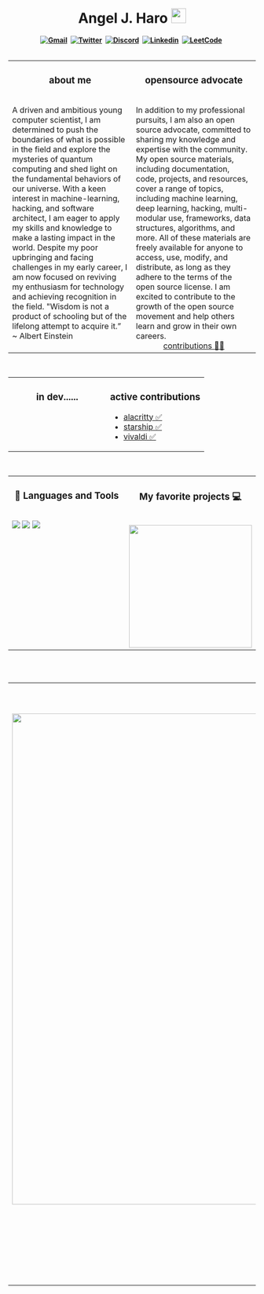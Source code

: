 <h1 align="center"><b> Angel J. Haro <img src="https://docs.google.com/uc?export=download&id=166Ecq6uBl61U14OUlkHOHIBv2ArKoumJ" alt="" width="30"></h1>

<!-- START  -->
<div align="center">
<a href="gasfasf"><img src="https://img.shields.io/badge/Gmail-D14836?style=for-the-badge&logo=gmail&logoColor=white" alt="Gmail" /></a>&nbsp;
<a href="https://twitter.com/aharo24"><img src="https://img.shields.io/badge/Twitter-1DA1F2?style=for-the-badge&logo=twitter&logoColor=white" alt="Twitter" /></a>&nbsp;
<a href="https://disord"><img src="https://img.shields.io/badge/Discord-7289DA?style=for-the-badge&logo=discord&logoColor=white" alt="Discord" /></a>&nbsp;
<a href="https://disord"><img src="https://img.shields.io/badge/LinkedIn-0077B5?style=for-the-badge&logo=linkedin&logoColor=white" alt="Linkedin" /></a>&nbsp;
<a href="https://disord"><img src="https://img.shields.io/badge/-LeetCode-FFA116?style=for-the-badge&logo=LeetCode&logoColor=black" alt="LeetCode" /></a>&nbsp;
</div>
<!-- END -->
  
<br />

<!-- START -->
<table><tr><td valign="top" width="50%">
  
<h3 align="center"> about me </h3>
<br />
A driven and ambitious young computer scientist, I am determined to push the boundaries of what is possible in the field and explore the mysteries of quantum computing and shed light on the fundamental behaviors of our universe. With a keen interest in machine-learning, hacking, and software architect, I am eager to apply my skills and knowledge to make a lasting impact in the world. Despite my poor upbringing and facing challenges in my early career, I am now focused on reviving my enthusiasm for technology and achieving recognition in the field. "Wisdom is not a product of schooling but of the lifelong attempt to acquire it.” ~ Albert Einstein

<!-- MID -->
</td><td valign="top" width="50%">
<h3 align="center"> opensource advocate </h2>
<br />
In addition to my professional pursuits, I am also an open source advocate, committed to sharing my knowledge and expertise with the community. My open source materials, including documentation, code, projects, and resources, cover a range of topics, including machine learning, deep learning, hacking, multi-modular use, frameworks, data structures, algorithms, and more. All of these materials are freely available for anyone to access, use, modify, and distribute, as long as they adhere to the terms of the open source license. I am excited to contribute to the growth of the open source movement and help others learn and grow in their own careers.

  
  <div align="center"> <a href="https://github.com/aharo24/opensource"> contributions 👨‍💻 </a> </div>
  
</tr></tr></table> 

<br />
<!-- END -->








<!-- START Point -->
<table><tr><td valign="top" width="50%">
<h3 align="center"> in dev......</h3>



<!-- MID  -->
</td><td valign="top" width="50%">
<h3 align="center"> active contributions </h3>
  
- [alacritty ✅](https://github.com/aharo24/dot-alacritty)
- [starship ✅](https://github.com/aharo24/dot-starship)
- [vivaldi  ✅](https://github.com/aharo24/dot-vivaldi)


</tr></tr></table> 
<!-- END -->











<!-- START  -->
</tr></tr></table> 
<br />
<table><tr><td valign="top" width="50%">

<h3 align="center"> 💼 Languages and Tools</h3>

<br />
<img src="https://img.shields.io/badge/-VSCode-007ACC?&style=for-the-badge&logo=visual-studio-code&logoColor=white" />
<img src="https://img.shields.io/badge/-Git-F05032?&style=for-the-badge&logo=git&logoColor=white" /> 
<img src="https://img.shields.io/badge/github-%23121011.svg?style=for-the-badge&logo=github&logoColor=white" />

<!-- MID  -->
</td><td valign="top" width="50%">

<div align="center">
<h3 align="center">My favorite projects 💻 </h3>
<br />
<a href="https://github.com/aharo24/opensource">
<img width="250" src="https://github-readme-stats.vercel.app/api/pin/?username=aharo24&repo=opensource&theme=cobalt" />
</a>

</tr></tr></table> 
<br />
<br />

<!-- END -->





<!-- START  -->
<div align="center">
<table><tr><td valign="top" width="50%">
<br/>
<br/>
<br/>
<img src="https://github-readme-stats.vercel.app/api/top-langs/?username=aharo24&theme=gruvbox_light" width="1000" />

<!-- MID -->
</td><td valign="top" width="50%">
<br />

<img width="400" src="https://github-readme-streak-stats.herokuapp.com/?user=aharo24&theme=onedark" />
<img width="400" src="https://github-readme-stats.vercel.app/api?username=aharo24&show_icons=true&theme=dracula" />
<img width="400" src="https://github-readme-activity-graph.cyclic.app/graph?username=aharo24&theme=github"/>
</div>
<!-- END  -->










